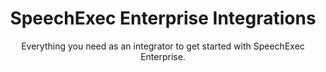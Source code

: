 <p align="center">
    <h1 align="center">SpeechExec Enterprise Integrations</h1>
    <p align="center">Everything you need as an integrator to get started with SpeechExec Enterprise.</p>    
    <br>
    <br>
    <br>
</p>


